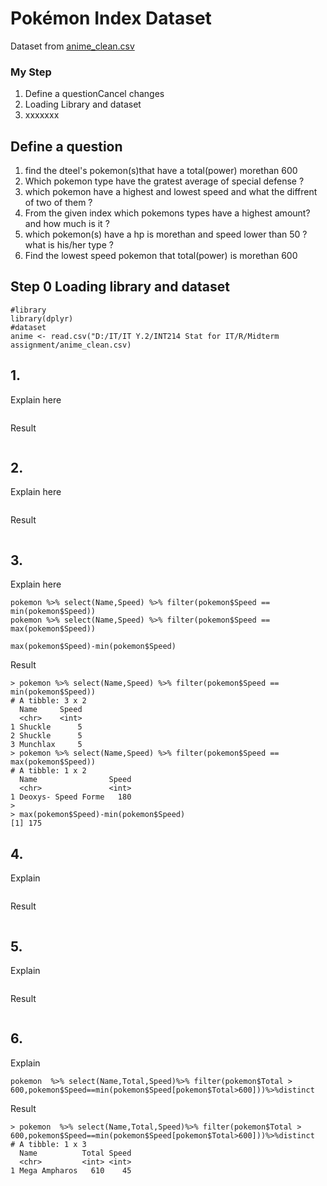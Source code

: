 # Pokémon Index Dataset

Dataset from [anime_clean.csv](./pokemonIndex_original.csv)


### My Step
1. Define a questionCancel changes
2. Loading Library and dataset
3. xxxxxxx

## Define a question

1. find the dteel's pokemon(s)that have a total(power) morethan 600 
2. Which pokemon type have the gratest average of special defense ?
3. which pokemon have a highest and lowest speed and what the diffrent of two of them ?
4. From the given index which pokemons types have a highest amount? and how much is it ?
5. which pokemon(s) have a hp is morethan and speed lower than 50 ? what is his/her type ? 
6. Find the lowest speed pokemon that total(power) is morethan 600

## Step 0 Loading library and dataset

```
#library
library(dplyr)
#dataset
anime <- read.csv("D:/IT/IT Y.2/INT214 Stat for IT/R/Midterm assignment/anime_clean.csv)
```

## 1.

Explain here

```
```

Result

```

```


## 2.

Explain here
```
```
Result
```

```


## 3. 

Explain here
```
pokemon %>% select(Name,Speed) %>% filter(pokemon$Speed == min(pokemon$Speed))
pokemon %>% select(Name,Speed) %>% filter(pokemon$Speed == max(pokemon$Speed))

max(pokemon$Speed)-min(pokemon$Speed)
```
Result
```
> pokemon %>% select(Name,Speed) %>% filter(pokemon$Speed == min(pokemon$Speed))
# A tibble: 3 x 2
  Name     Speed
  <chr>    <int>
1 Shuckle      5
2 Shuckle      5
3 Munchlax     5
> pokemon %>% select(Name,Speed) %>% filter(pokemon$Speed == max(pokemon$Speed))
# A tibble: 1 x 2
  Name                Speed
  <chr>               <int>
1 Deoxys- Speed Forme   180
> 
> max(pokemon$Speed)-min(pokemon$Speed)
[1] 175
```

## 4.
Explain
```
```
Result
```
```

## 5. 
Explain
```
```
Result
```
```

## 6.
Explain
```
pokemon  %>% select(Name,Total,Speed)%>% filter(pokemon$Total > 600,pokemon$Speed==min(pokemon$Speed[pokemon$Total>600]))%>%distinct 
```
Result
```
> pokemon  %>% select(Name,Total,Speed)%>% filter(pokemon$Total > 600,pokemon$Speed==min(pokemon$Speed[pokemon$Total>600]))%>%distinct
# A tibble: 1 x 3
  Name          Total Speed
  <chr>         <int> <int>
1 Mega Ampharos   610    45
```
